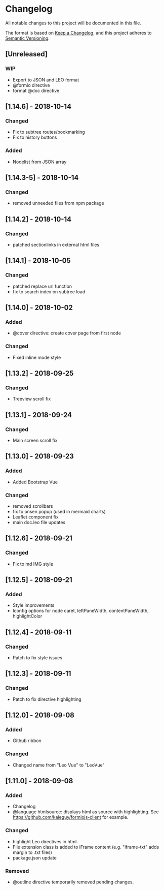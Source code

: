 # Changelog
All notable changes to this project will be documented in this file.

The format is based on [Keep a Changelog](https://keepachangelog.com/en/1.0.0/),
and this project adheres to [Semantic Versioning](https://semver.org/spec/v2.0.0.html).

## [Unreleased]
### WIP
- Export to JSON and LEO format
- @formio directive
- format @doc directive

## [1.14.6] - 2018-10-14
### Changed
- Fix to subtree routes/bookmarking
- Fix to history buttons

### Added
- Nodelist from JSON array


## [1.14.3-5] - 2018-10-14
### Changed
- removed unneeded files from npm package

## [1.14.2] - 2018-10-14
### Changed
- patched sectionlinks in external html files

## [1.14.1] - 2018-10-05
### Changed
- patched replace url function
- fix to search index on subtree load

## [1.14.0] - 2018-10-02
### Added
- @cover directive: create cover page from first node

### Changed
- Fixed inline mode style

## [1.13.2] - 2018-09-25
### Changed
- Treeview scroll fix

## [1.13.1] - 2018-09-24
### Changed
- Main screen scroll fix

## [1.13.0] - 2018-09-23
### Added
- Added Bootstrap Vue

### Changed
- removed scrollbars
- fix to onsen popup (used in mermaid charts)
- Leaflet component fix
- main doc.leo file updates

## [1.12.6] - 2018-09-21
### Changed
- Fix to md IMG style

## [1.12.5] - 2018-09-21
### Added
- Style improvements
- lconfig options for node caret, leftPaneWidth, contentPaneWidth, highlightColor

## [1.12.4] - 2018-09-11
### Changed
- Patch to fix style issues

## [1.12.3] - 2018-09-11
### Changed
- Patch to fix directive highlighting

## [1.12.0] - 2018-09-08
### Added
- Github ribbon

### Changed
- Changed name from "Leo Vue" to "LeoVue"

## [1.11.0] - 2018-09-08
### Added
- Changelog
- @language htmlsource: displays html as source with highlighting. See
  https://github.com/kaleguy/formiojs-client for example.

### Changed
- highlight Leo directives in html.
- File extension class is added to iFrame content (e.g. "iframe-txt" adds margin to .txt files)
- package.json update

### Removed
- @outline directive temporarily removed pending changes.
